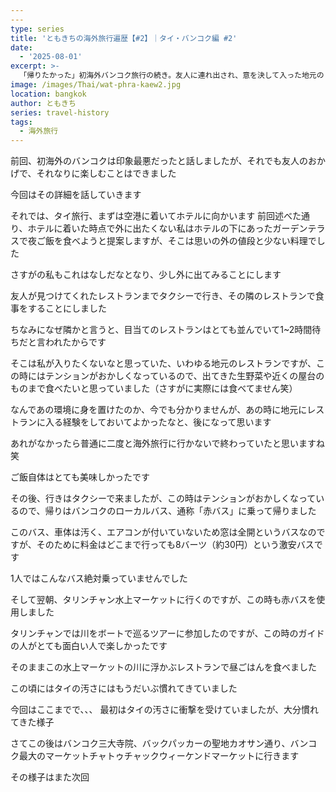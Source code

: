 ```yaml
---
---
type: series
title: 'ともきちの海外旅行遍歴【#2】｜タイ・バンコク編 #2'
date:
  - '2025-08-01'
excerpt: >-
  「帰りたかった」初海外バンコク旅行の続き。友人に連れ出され、意を決して入った地元のレストランでの食事が旅の転機に。激安ローカルバス「赤バス」に乗り、タリンチャン水上マーケットを巡るなど、次第にタイの魅力に引き込まれていく様子を綴ります。カルチャーショックを乗り越え、旅の楽しさを見出すまでの体験記です。
image: /images/Thai/wat-phra-kaew2.jpg
location: bangkok
author: ともきち
series: travel-history
tags:
  - 海外旅行
---
```


前回、初海外のバンコクは印象最悪だったと話しましたが、それでも友人のおかげで、それなりに楽しむことはできました

今回はその詳細を話していきます

それでは、タイ旅行、まずは空港に着いてホテルに向かいます
前回述べた通り、ホテルに着いた時点で外に出たくない私はホテルの下にあったガーデンテラスで夜ご飯を食べようと提案しますが、そこは思いの外の値段と少ない料理でした

さすがの私もこれはなしだなとなり、少し外に出てみることにします

友人が見つけてくれたレストランまでタクシーで行き、その隣のレストランで食事をすることにしました

ちなみになぜ隣かと言うと、目当てのレストランはとても並んでいて1~2時間待ちだと言われたからです

そこは私が入りたくないなと思っていた、いわゆる地元のレストランですが、この時にはテンションがおかしくなっているので、出てきた生野菜や近くの屋台のものまで食べたいと思っていました（さすがに実際には食べてません笑）

なんであの環境に身を置けたのか、今でも分かりませんが、あの時に地元にレストランに入る経験をしておいてよかったなと、後になって思います

あれがなかったら普通に二度と海外旅行に行かないで終わっていたと思いますね笑

ご飯自体はとても美味しかったです

その後、行きはタクシーで来ましたが、この時はテンションがおかしくなっているので、帰りはバンコクのローカルバス、通称「赤バス」に乗って帰りました

このバス、車体は汚く、エアコンが付いていないため窓は全開というバスなのですが、そのために料金はどこまで行っても8バーツ（約30円）という激安バスです

1人ではこんなバス絶対乗っていませんでした

そして翌朝、タリンチャン水上マーケットに行くのですが、この時も赤バスを使用しました

タリンチャンでは川をボートで巡るツアーに参加したのですが、この時のガイドの人がとても面白い人で楽しかったです

そのままこの水上マーケットの川に浮かぶレストランで昼ごはんを食べました

この頃にはタイの汚さにはもうだいぶ慣れてきていました

今回はここまでで、、、
最初はタイの汚さに衝撃を受けていましたが、大分慣れてきた様子

さてこの後はバンコク三大寺院、バックパッカーの聖地カオサン通り、バンコク最大のマーケットチャトゥチャックウィーケンドマーケットに行きます

その様子はまた次回
